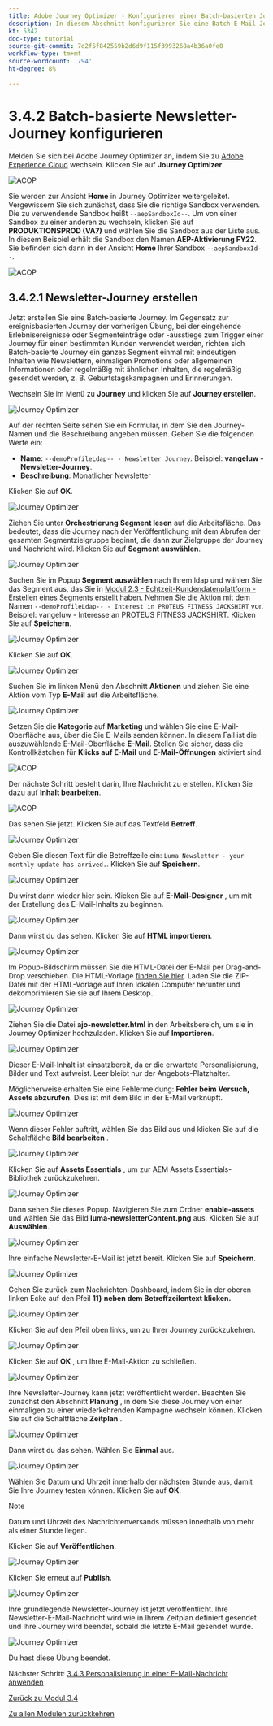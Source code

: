 ```yaml
---
title: Adobe Journey Optimizer - Konfigurieren einer Batch-basierten Journey
description: In diesem Abschnitt konfigurieren Sie eine Batch-E-Mail-Journey, um einen Newsletter zu versenden
kt: 5342
doc-type: tutorial
source-git-commit: 7d2f5f842559b2d6d9f115f3993268a4b36a0fe0
workflow-type: tm+mt
source-wordcount: '794'
ht-degree: 8%

---
```


# 3.4.2 Batch-basierte Newsletter-Journey konfigurieren

Melden Sie sich bei Adobe Journey Optimizer an, indem Sie zu [Adobe Experience Cloud](https://experience.adobe.com) wechseln. Klicken Sie auf **Journey Optimizer**.

![ACOP](./../../../modules/ajo-b2c/module3.2/images/acophome.png)

Sie werden zur Ansicht **Home** in Journey Optimizer weitergeleitet. Vergewissern Sie sich zunächst, dass Sie die richtige Sandbox verwenden. Die zu verwendende Sandbox heißt `--aepSandboxId--`. Um von einer Sandbox zu einer anderen zu wechseln, klicken Sie auf **PRODUKTIONSPROD (VA7)** und wählen Sie die Sandbox aus der Liste aus. In diesem Beispiel erhält die Sandbox den Namen **AEP-Aktivierung FY22**. Sie befinden sich dann in der Ansicht **Home** Ihrer Sandbox `--aepSandboxId--`.

![ACOP](./../../../modules/ajo-b2c/module3.2/images/acoptriglp.png)

## 3.4.2.1 Newsletter-Journey erstellen

Jetzt erstellen Sie eine Batch-basierte Journey. Im Gegensatz zur ereignisbasierten Journey der vorherigen Übung, bei der eingehende Erlebnisereignisse oder Segmenteinträge oder -ausstiege zum Trigger einer Journey für einen bestimmten Kunden verwendet werden, richten sich Batch-basierte Journey ein ganzes Segment einmal mit eindeutigen Inhalten wie Newslettern, einmaligen Promotions oder allgemeinen Informationen oder regelmäßig mit ähnlichen Inhalten, die regelmäßig gesendet werden, z. B. Geburtstagskampagnen und Erinnerungen.

Wechseln Sie im Menü zu **Journey** und klicken Sie auf **Journey erstellen**.

![Journey Optimizer](./images/oc43.png)

Auf der rechten Seite sehen Sie ein Formular, in dem Sie den Journey-Namen und die Beschreibung angeben müssen. Geben Sie die folgenden Werte ein:

- **Name**: `--demoProfileLdap-- - Newsletter Journey`. Beispiel: **vangeluw - Newsletter-Journey**.
- **Beschreibung**: Monatlicher Newsletter

Klicken Sie auf **OK**.

![Journey Optimizer](./images/batchj2.png)

Ziehen Sie unter **Orchestrierung** **Segment lesen** auf die Arbeitsfläche. Das bedeutet, dass die Journey nach der Veröffentlichung mit dem Abrufen der gesamten Segmentzielgruppe beginnt, die dann zur Zielgruppe der Journey und Nachricht wird. Klicken Sie auf **Segment auswählen**.

![Journey Optimizer](./images/batchj3.png)

Suchen Sie im Popup **Segment auswählen** nach Ihrem ldap und wählen Sie das Segment aus, das Sie in [Modul 2.3 - Echtzeit-Kundendatenplattform - Erstellen eines Segments erstellt haben. Nehmen Sie die Aktion](./../../../modules/rtcdp-b2c/module2.3/real-time-cdp-build-a-segment-take-action.md) mit dem Namen `--demoProfileLdap-- - Interest in PROTEUS FITNESS JACKSHIRT` vor. Beispiel: vangeluw - Interesse an PROTEUS FITNESS JACKSHIRT. Klicken Sie auf **Speichern**.

![Journey Optimizer](./images/batchj5.png)

Klicken Sie auf **OK**.

![Journey Optimizer](./images/batchj6.png)

Suchen Sie im linken Menü den Abschnitt **Aktionen** und ziehen Sie eine Aktion vom Typ **E-Mail** auf die Arbeitsfläche.

![Journey Optimizer](./images/batchj7.png)

Setzen Sie die **Kategorie** auf **Marketing** und wählen Sie eine E-Mail-Oberfläche aus, über die Sie E-Mails senden können. In diesem Fall ist die auszuwählende E-Mail-Oberfläche **E-Mail**. Stellen Sie sicher, dass die Kontrollkästchen für **Klicks auf E-Mail** und **E-Mail-Öffnungen** aktiviert sind.

![ACOP](./images/journeyactions1eee.png)

Der nächste Schritt besteht darin, Ihre Nachricht zu erstellen. Klicken Sie dazu auf **Inhalt bearbeiten**.

![ACOP](./images/journeyactions2.png)

Das sehen Sie jetzt. Klicken Sie auf das Textfeld **Betreff**.

![Journey Optimizer](./images/batch4.png)

Geben Sie diesen Text für die Betreffzeile ein: `Luma Newsletter - your monthly update has arrived.`. Klicken Sie auf **Speichern**.

![Journey Optimizer](./images/batch5.png)

Du wirst dann wieder hier sein. Klicken Sie auf **E-Mail-Designer** , um mit der Erstellung des E-Mail-Inhalts zu beginnen.

![Journey Optimizer](./images/batch6.png)

Dann wirst du das sehen. Klicken Sie auf **HTML importieren**.

![Journey Optimizer](./images/batch7.png)

Im Popup-Bildschirm müssen Sie die HTML-Datei der E-Mail per Drag-and-Drop verschieben. Die HTML-Vorlage [finden Sie hier](./../../../assets/html/ajo-newsletter.html.zip). Laden Sie die ZIP-Datei mit der HTML-Vorlage auf Ihren lokalen Computer herunter und dekomprimieren Sie sie auf Ihrem Desktop.

![Journey Optimizer](./images/html1.png)

Ziehen Sie die Datei **ajo-newsletter.html** in den Arbeitsbereich, um sie in Journey Optimizer hochzuladen. Klicken Sie auf **Importieren**.

![Journey Optimizer](./images/batch8.png)

Dieser E-Mail-Inhalt ist einsatzbereit, da er die erwartete Personalisierung, Bilder und Text aufweist. Leer bleibt nur der Angebots-Platzhalter.

Möglicherweise erhalten Sie eine Fehlermeldung: **Fehler beim Versuch, Assets abzurufen**. Dies ist mit dem Bild in der E-Mail verknüpft.

![Journey Optimizer](./images/errorfetch.png)

Wenn dieser Fehler auftritt, wählen Sie das Bild aus und klicken Sie auf die Schaltfläche **Bild bearbeiten** .

![Journey Optimizer](./images/errorfetch1.png)

Klicken Sie auf **Assets Essentials** , um zur AEM Assets Essentials-Bibliothek zurückzukehren.

![Journey Optimizer](./images/errorfetch2.png)

Dann sehen Sie dieses Popup. Navigieren Sie zum Ordner **enable-assets** und wählen Sie das Bild **luma-newsletterContent.png** aus. Klicken Sie auf **Auswählen**.

![Journey Optimizer](./images/errorfetch3.png)

Ihre einfache Newsletter-E-Mail ist jetzt bereit. Klicken Sie auf **Speichern**.

![Journey Optimizer](./images/ready.png)

Gehen Sie zurück zum Nachrichten-Dashboard, indem Sie in der oberen linken Ecke auf den Pfeil **11} neben dem Betreffzeilentext klicken.**

![Journey Optimizer](./images/batch9.png)

Klicken Sie auf den Pfeil oben links, um zu Ihrer Journey zurückzukehren.

![Journey Optimizer](./images/oc79aeee.png)

Klicken Sie auf **OK** , um Ihre E-Mail-Aktion zu schließen.

![Journey Optimizer](./images/oc79beee.png)

Ihre Newsletter-Journey kann jetzt veröffentlicht werden. Beachten Sie zunächst den Abschnitt **Planung** , in dem Sie diese Journey von einer einmaligen zu einer wiederkehrenden Kampagne wechseln können. Klicken Sie auf die Schaltfläche **Zeitplan** .

![Journey Optimizer](./images/batchj12.png)

Dann wirst du das sehen. Wählen Sie **Einmal** aus.

![Journey Optimizer](./images/sch1.png)

Wählen Sie Datum und Uhrzeit innerhalb der nächsten Stunde aus, damit Sie Ihre Journey testen können. Klicken Sie auf **OK**.

>[!NOTE]
>
>Datum und Uhrzeit des Nachrichtenversands müssen innerhalb von mehr als einer Stunde liegen.

Klicken Sie auf **Veröffentlichen**.

![Journey Optimizer](./images/batchj13.png)

Klicken Sie erneut auf **Publish**.

![Journey Optimizer](./images/batchj14.png)

Ihre grundlegende Newsletter-Journey ist jetzt veröffentlicht. Ihre Newsletter-E-Mail-Nachricht wird wie in Ihrem Zeitplan definiert gesendet und Ihre Journey wird beendet, sobald die letzte E-Mail gesendet wurde.

![Journey Optimizer](./images/batchj14eee.png)

Du hast diese Übung beendet.

Nächster Schritt: [3.4.3 Personalisierung in einer E-Mail-Nachricht anwenden](./ex3.md)

[Zurück zu Modul 3.4](./journeyoptimizer.md)

[Zu allen Modulen zurückkehren](../../../overview.md)
